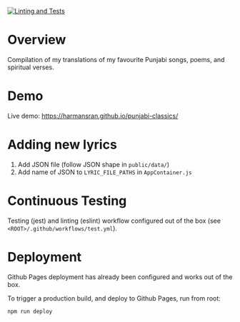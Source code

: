[![Linting and Tests](https://github.com/HarmanSran/punjabi-classics/actions/workflows/test.yml/badge.svg)](https://github.com/HarmanSran/punjabi-classics/actions/workflows/test.yml)

# Overview

Compilation of my translations of my favourite Punjabi songs, poems, and spiritual verses.


# Demo
Live demo: https://harmansran.github.io/punjabi-classics/

# Adding new lyrics
1. Add JSON file (follow JSON shape in `public/data/`)
2. Add name of JSON to `LYRIC_FILE_PATHS` in `AppContainer.js`

# Continuous Testing
Testing (jest) and linting (eslint) workflow configured out of the box (see `<ROOT>/.github/workflows/test.yml`).

# Deployment
Github Pages deployment has already been configured and works out of the box.

To trigger a production build, and deploy to Github Pages, run from root:
```
npm run deploy
```
